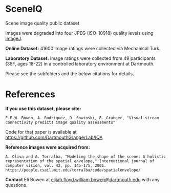 # SceneIQ
Scene image quality public dataset

Images were degraded into four JPEG (ISO-10918) quality levels using [ImageJ](https://imagej.nih.gov/ij/).

**Online Dataset:**  41600 image ratings were collected via Mechanical Turk.

**Laboratory Dataset:**  Image ratings were collected from 49 participants (35F, ages 18-22) in a controlled laboratory environment at Dartmouth.

Please see the subfolders and the below citations for details.

# References

**If you use this dataset, please cite:**

```E.F.W. Bowen, A. Rodriguez, D. Sowinski, R. Granger, "Visual stream connectivity predicts image quality assessments"```

Code for that paper is available at https://github.com/DartmouthGrangerLab/IQA

**Reference images were acquired from:**

```A. Oliva and A. Torralba, "Modeling the shape of the scene: A holistic representation of the spatial envelope," International journal of computer vision, vol. 42, pp. 145-175, 2001. https://people.csail.mit.edu/torralba/code/spatialenvelope/ ```

**Contact** Eli Bowen at elijah.floyd.william.bowen@dartmouth.edu with any questions.
